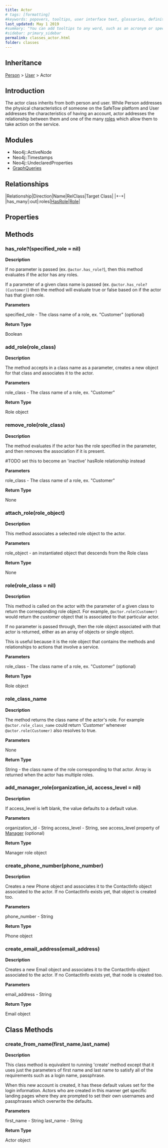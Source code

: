 ```yaml
---
title: Actor
# tags: [formatting]
#keywords: popovers, tooltips, user interface text, glossaries, definitions
last_updated: May 1 2019
#summary: "You can add tooltips to any word, such as an acronym or specialized term. Tooltips work well for glossary definitions, because you don't have to keep repeating the definition, nor do you assume the reader already knows the word's meaning."
#sidebar: primary_sidebar
permalink: classes_actor.html
folder: classes
---
```


## Inheritance

[Person](/classes_person.html) > [User](/classes_user.html) > Actor

## Introduction

The actor class inherits from both person and user. While Person addresses the physical characteristics of someone on the SafeTow platform and User addresses the characteristics of having an account, actor addresses the relationship between them and one of the many [roles](/classes_role) which allow them to take action on the service.

## Modules

* Neo4j::ActiveNode
* Neo4j::Timestamps
* Neo4j::UndeclaredProperties
* [GraphQueries](/modules_graph_queries.html)

## Relationships

|Relationship|Direction|Name|RelClass|Target Class|
|+-+|
|has_many|:out|:roles|[HasRole](/classes_has_role)|[Role](/classes_role)|

## Properties

## Methods

### has_role?(specified_role = nil)

__Description__

If no parameter is passed (ex. `@actor.has_role?`), then this method evaluates if the actor has any roles.

If a parameter of a given class name is passed (ex. `@actor.has_role?(Customer)`) then the method will evaluate true or false based on if the actor has that given role.

__Parameters__

specified_role - The class name of a role, ex. "Customer" (optional)

__Return Type__

Boolean

### add_role(role_class)

__Description__

The method accepts in a class name as a parameter, creates a new object for that class and associates it to the actor.

__Parameters__

role_class - The class name of a role, ex. "Customer"

__Return Type__

Role object

### remove_role(role_class)

__Description__

The method evaluates if the actor has the role specified in the parameter, and then removes the association if it is present.

\#TODO set this to become an 'inactive' hasRole relationship instead

__Parameters__

role_class - The class name of a role, ex. "Customer"

__Return Type__

None

### attach_role(role_object)

__Description__

This method associates a selected role object to the actor.

__Parameters__

role_object - an instantiated object that descends from the Role class

__Return Type__

None

### role(role_class = nil)

__Description__

This method is called on the actor with the parameter of a given class to return the corresponding role object. For example, `@actor.role(Customer)` would return the _customer_ object that is associated to that particular actor.

If no parameter is passed through, then the role object associated with that actor is returned, either as an array of objects or single object.

This is useful because it is the role object that contains the methods and relationships to actions that involve a service.

__Parameters__

role_class - The class name of a role, ex. "Customer" (optional)

__Return Type__

Role object

### role_class_name

__Description__

The method returns the class name of the actor's role. For example `@actor.role_class_name` could return _'Customer'_ whenever `@actor.role(Customer)` also resolves to true.

__Parameters__

None

__Return Type__

String - the class name of the role corresponding to that actor. Array is returned when the actor has multiple roles.

### add_manager_role(organization_id, access_level = nil)

__Description__

If access_level is left blank, the value defaults to a default value.

__Parameters__

organization_id - String
access_level - String, see access_level property of [Manager](/classes_manager) (optional)

__Return Type__

Manager role object

### create_phone_number(phone_number)

__Description__

Creates a new Phone object and associates it to the ContactInfo object associated to the actor. If no ContactInfo exists yet, that object is created too.

__Parameters__

phone_number - String

__Return Type__

Phone object

### create_email_address(email_address)

__Description__

Creates a new Email object and associates it to the ContactInfo object associated to the actor. If no ContactInfo exists yet, that node is created too.

__Parameters__

email_address - String

__Return Type__

Email object

## Class Methods

### create_from_name(first_name,last_name)

__Description__

This class method is equivalent to running 'create' method except that it uses just the parameters of first name and last name to satisfy all of the requirements such as a login name, passphrase.

When this new account is created, it has these default values set for the login information. Actors who are created in this manner get specific landing pages where they are prompted to set their own usernames and passphrases which overwrite the defaults.

__Parameters__

first_name - String
last_name - String

__Return Type__

Actor object
